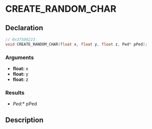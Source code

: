# CREATE_RANDOM_CHAR

## Declaration
```cpp
// 0x375D6223
void CREATE_RANDOM_CHAR(float x, float y, float z, Ped* pPed);
```

### Arguments
- **float:** x
- **float:** y
- **float:** z

### Results
- **Ped*:** pPed

## Description
